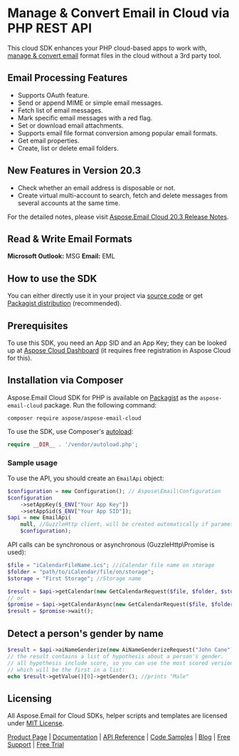 # Manage & Convert Email in Cloud via PHP REST API

This cloud SDK enhances your PHP cloud-based apps to work with, [manage & convert email](https://products.aspose.cloud/email/net) format files in the cloud without a 3rd party tool.

## Email Processing Features

- Supports OAuth feature.
- Send or append MIME or simple email messages.
- Fetch list of email messages.
- Mark specific email messages with a red flag.
- Set or download email attachments.
- Supports email file format conversion among popular email formats.
- Get email properties.
- Create, list or delete email folders.

## New Features in Version 20.3

- Check whether an email address is disposable or not.
- Create virtual multi-account to search, fetch and delete messages from several accounts at the same time.

For the detailed notes, please visit [Aspose.Email Cloud 20.3 Release Notes](https://docs.aspose.cloud/display/emailcloud/Aspose.Email+Cloud+20.3+Release+Notes).

## Read & Write Email Formats

**Microsoft Outlook:** MSG
**Email:** EML

## How to use the SDK

You can either directly use it in your project via [source code](https://github.com/aspose-email-cloud/aspose-email-cloud-php) or get [Packagist distribution](https://packagist.org/packages/aspose/aspose-email-cloud) (recommended).

## Prerequisites

To use this SDK, you need an App SID and an App Key; they can be looked up at [Aspose Cloud Dashboard](https://dashboard.aspose.cloud/#/apps) (it requires free registration in Aspose Cloud for this).

## Installation via Composer

Aspose.Email Cloud SDK for PHP is available on [Packagist](https://packagist.org/packages/aspose/aspose-email-cloud) as the `aspose-email-cloud` package. Run the following command:

```console
composer require aspose/aspose-email-cloud
```

To use the SDK, use Composer's [autoload](https://getcomposer.org/doc/00-intro.md#autoloading):

```php
require __DIR__ . '/vendor/autoload.php';
```

### Sample usage

To use the API, you should create an `EmailApi` object:

```php
$configuration = new Configuration(); // Aspose\Email\Configuration
$configuration
    ->setAppKey($_ENV["Your App Key"])
    ->setAppSid($_ENV["Your App SID"]);
$api = new EmailApi(
    null, //GuzzleHttp client, will be created automatically if parameter is null
    $configuration);
```

API calls can be synchronous or asynchronous (GuzzleHttp\Promise is used):

```php
$file = "iCalendarFileName.ics"; //iCalendar file name on storage
$folder = "path/to/iCalendar/file/on/storage";
$storage = "First Storage"; //Storage name

$result = $api->getCalendar(new GetCalendarRequest($file, $folder, $storage));
// or
$promise = $api->getCalendarAsync(new GetCalendarRequest($file, $folder, $storage));
$result = $promise->wait();
```

## Detect a person's gender by name

```php
$result = $api->aiNameGenderize(new AiNameGenderizeRequest("John Cane"));
// the result contains a list of hypothesis about a person's gender.
// all hypothesis include score, so you can use the most scored version,
// which will be the first in a list:
echo $result->getValue()[0]->getGender(); //prints "Male"
```

## Licensing

All Aspose.Email for Cloud SDKs, helper scripts and templates are licensed under [MIT License](https://github.com/aspose-email-cloud/aspose-email-cloud-php/blob/HEAD/LICENSE).

[Product Page](https://products.aspose.cloud/email/php) | [Documentation](https://docs.aspose.cloud/display/emailcloud/Home) | [API Reference](https://apireference.aspose.cloud/email/) | [Code Samples](https://github.com/aspose-email-cloud/aspose-email-cloud-php) | [Blog](https://blog.aspose.cloud/category/email/) | [Free Support](https://forum.aspose.cloud/c/email) | [Free Trial](https://dashboard.aspose.cloud/#/apps)
